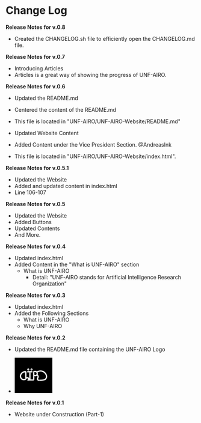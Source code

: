 # Change Log
**Release Notes for v.0.8**
* Created the CHANGELOG.sh file to efficiently open 
  the CHANGELOG.md file.

**Release Notes for v.0.7**
* Introducing Articles 
* Articles is a great way of showing the progress of UNF-AIRO. 

**Release Notes for v.0.6**
* Updated the README.md
* Centered the content of the README.md
* This file is located in "UNF-AIRO/UNF-AIRO-Website/README.md"

* Updated Website Content
* Added Content under the Vice President Section. @AndreasInk
* This file is located in "UNF-AIRO/UNF-AIRO-Website/index.html".

**Release Notes for v.0.5.1**
* Updated the Website
* Added and updated content in index.html
* Line 106-107



**Release Notes for v.0.5**
* Updated the Website
* Added Buttons 
* Updated Contents
* And More.


**Release Notes for v.0.4**
* Updated index.html
* Added Content in the "What is UNF-AIRO" section
	* What is UNF-AIRO
		* Detail: "UNF-AIRO stands for Artificial Intelligence Research Organization"




**Release Notes for v.0.3**
* Updated index.html
* Added the Following Sections
	* What is UNF-AIRO
	* Why UNF-AIRO


**Release Notes for v.0.2**
* Updated the README.md file containing the UNF-AIRO Logo

* <img src="Logo.png" alt="drawing" width="100"/>



**Release Notes for v.0.1**
* Website under Construction (Part-1)
